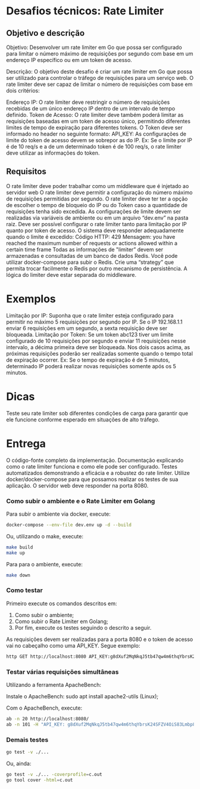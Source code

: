 # Desafios técnicos: Rate Limiter

## Objetivo e descrição

Objetivo: Desenvolver um rate limiter em Go que possa ser configurado para limitar o número máximo de requisições por segundo com base em um endereço IP específico ou em um token de acesso.

Descrição: O objetivo deste desafio é criar um rate limiter em Go que possa ser utilizado para controlar o tráfego de requisições para um serviço web. O rate limiter deve ser capaz de limitar o número de requisições com base em dois critérios:

Endereço IP: O rate limiter deve restringir o número de requisições recebidas de um único endereço IP dentro de um intervalo de tempo definido.
Token de Acesso: O rate limiter deve também poderá limitar as requisições baseadas em um token de acesso único, permitindo diferentes limites de tempo de expiração para diferentes tokens. O Token deve ser informado no header no seguinte formato:
API_KEY: <TOKEN>
As configurações de limite do token de acesso devem se sobrepor as do IP. Ex: Se o limite por IP é de 10 req/s e a de um determinado token é de 100 req/s, o rate limiter deve utilizar as informações do token.

## Requisitos

O rate limiter deve poder trabalhar como um middleware que é injetado ao servidor web
O rate limiter deve permitir a configuração do número máximo de requisições permitidas por segundo.
O rate limiter deve ter ter a opção de escolher o tempo de bloqueio do IP ou do Token caso a quantidade de requisições tenha sido excedida.
As configurações de limite devem ser realizadas via variáveis de ambiente ou em um arquivo “dev.env” na pasta raiz.
Deve ser possível configurar o rate limiter tanto para limitação por IP quanto por token de acesso.
O sistema deve responder adequadamente quando o limite é excedido:
Código HTTP: 429
Mensagem: you have reached the maximum number of requests or actions allowed within a certain time frame
Todas as informações de "limiter” devem ser armazenadas e consultadas de um banco de dados Redis. Você pode utilizar docker-compose para subir o Redis.
Crie uma “strategy” que permita trocar facilmente o Redis por outro mecanismo de persistência.
A lógica do limiter deve estar separada do middleware.

# Exemplos

Limitação por IP: Suponha que o rate limiter esteja configurado para permitir no máximo 5 requisições por segundo por IP. Se o IP 192.168.1.1 enviar 6 requisições em um segundo, a sexta requisição deve ser bloqueada.
Limitação por Token: Se um token abc123 tiver um limite configurado de 10 requisições por segundo e enviar 11 requisições nesse intervalo, a décima primeira deve ser bloqueada.
Nos dois casos acima, as próximas requisições poderão ser realizadas somente quando o tempo total de expiração ocorrer. Ex: Se o tempo de expiração é de 5 minutos, determinado IP poderá realizar novas requisições somente após os 5 minutos.

# Dicas

Teste seu rate limiter sob diferentes condições de carga para garantir que ele funcione conforme esperado em situações de alto tráfego.

# Entrega

O código-fonte completo da implementação.
Documentação explicando como o rate limiter funciona e como ele pode ser configurado.
Testes automatizados demonstrando a eficácia e a robustez do rate limiter.
Utilize docker/docker-compose para que possamos realizar os testes de sua aplicação.
O servidor web deve responder na porta 8080.

### Como subir o ambiente e o Rate Limiter em Golang

Para subir o ambiente via docker, execute:

```sh
docker-compose --env-file dev.env up -d --build
```

Ou, utilizando o make, execute:

```sh
make build
make up
```

Para para o ambiente, execute:

```sh
make down
```

### Como testar

Primeiro execute os comandos descritos em:

1. Como subir o ambiente;
2. Como subir o Rate Limiter em Golang;
3. Por fim, execute os testes seguindo o descrito a seguir.

As requisições devem ser realizadas para a porta 8080 e o token de acesso vai no cabeçalho como uma API_KEY. Segue exemplo:

```sh
http GET http://localhost:8080 API_KEY:g8dXuf2MqNkqJ5tb47qw4m6thqYbrsK24SFZV4OiS83Lmbp8NCYulXtO3tyHJyZN
```

### Testar várias requisições simultâneas

Utilizando a ferramenta ApacheBench:

Instale o ApacheBench: sudo apt install apache2-utils (Linux);

Com o ApacheBench, execute:

```sh
ab -n 20 http://localhost:8080/
ab -n 101 -H "API_KEY: g8dXuf2MqNkqJ5tb47qw4m6thqYbrsK24SFZV4OiS83Lmbp8NCYulXtO3tyHJyZN" http://localhost:8080/
```

### Demais testes

```sh
go test -v ./...
```

Ou, ainda:

```sh
go test -v ./... -coverprofile=c.out
go tool cover -html=c.out
```
